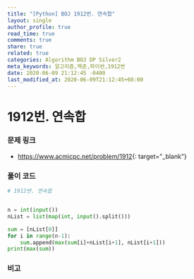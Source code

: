 ```yaml
---
title: "[Python] BOJ 1912번. 연속합"
layout: single
author_profile: true
read_time: true
comments: true
share: true
related: true
categories: Algorithm BOJ DP Silver2
meta_keywords: 알고리즘,백준,파이썬,1912번
date: 2020-06-09 21:12:45 -0400
last_modified_at: 2020-06-09T21:12:45+08:00
---
```


# 1912번. 연속합

### 문제 링크
- <https://www.acmicpc.net/problem/1912>{: target="\_blank"}

### 풀이 코드

```python
# 1912번. 연속합


n = int(input())
nList = list(map(int, input().split()))

sum = [nList[0]]
for i in range(n-1):
    sum.append(max(sum[i]+nList[i+1], nList[i+1]))
print(max(sum))
```

### 비고